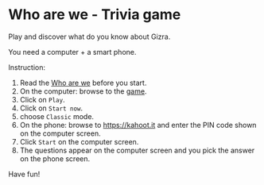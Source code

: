 # Who are we - Trivia game


Play and discover what do you know about Gizra.

You need a computer + a smart phone.

Instruction: 

1. Read the [Who are we](https://www.thegizraway.com/who_are_we.html) before you start.
2. On the computer: browse to the [game](https://play.kahoot.it/#/k/d65bc611-eeb2-4d82-be22-51c1ef39e614). 
2. Click on `Play`.
3. Click on `Start now`.
4. choose `Classic` mode.
5. On the phone: browse to https://kahoot.it and enter the PIN code shown on the computer screen.
6. Click `Start` on the computer screen.
4. The questions appear on the computer screen and you pick the answer on the phone screen.

Have fun!

